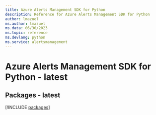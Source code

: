 ```yaml
---
title: Azure Alerts Management SDK for Python
description: Reference for Azure Alerts Management SDK for Python
author: lmazuel
ms.author: lmazuel
ms.data: 06/30/2023
ms.topic: reference
ms.devlang: python
ms.service: alertsmanagement
---
```

# Azure Alerts Management SDK for Python - latest
## Packages - latest
[!INCLUDE [packages](alerts-management-index.md)]